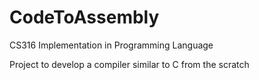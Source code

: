# CodeToAssembly

CS316 Implementation in Programming Language

Project to develop a compiler similar to C from the scratch
